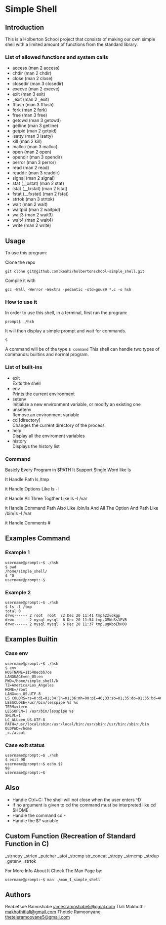 # Simple Shell

## Introduction

This is a Holberton School project that consists of making our own simple shell with a limited amount of functions from the standard library.

### List of allowed functions and system calls
* access (man 2 access)
* chdir (man 2 chdir)
* close (man 2 close)
* closedir (man 3 closedir)
* execve (man 2 execve)
* exit (man 3 exit)
* _exit (man 2 _exit)
* fflush (man 3 fflush)
* fork (man 2 fork)
* free (man 3 free)
* getcwd (man 3 getcwd)
* getline (man 3 getline)
* getpid (man 2 getpid)
* isatty (man 3 isatty)
* kill (man 2 kill)
* malloc (man 3 malloc)
* open (man 2 open)
* opendir (man 3 opendir)
* perror (man 3 perror)
* read (man 2 read)
* readdir (man 3 readdir)
* signal (man 2 signal)
* stat (__xstat) (man 2 stat)
* lstat (__lxstat) (man 2 lstat)
* fstat (__fxstat) (man 2 fstat)
* strtok (man 3 strtok)
* wait (man 2 wait)
* waitpid (man 2 waitpid)
* wait3 (man 2 wait3)
* wait4 (man 2 wait4)
* write (man 2 write)

## Usage

To use this program:

Clone the repo

    git clone git@github.com:Reah2/holbertonschool-simple_shell.git

Compile it with

    gcc -Wall -Werror -Wextra -pedantic -std=gnu89 *.c -o hsh

### How to use it

In order to use this shell, in a terminal, first run the program:

`prompt$ ./hsh`

It will then display a simple prompt and wait for commands.

`$`

A command will be of the type `$ command`
This shell can handle two types of commands: builtins and normal program.

### List of built-ins
* exit  
    Exits the shell
* env  
    Prints the current environment
* setenv  
    Initialize a new environment variable, or modify an existing one
* unsetenv  
    Remove an environment variable
* cd [directory]  
    Changes the current directory of the process
* help  
    Display all the enviroment variables
* history  
    Displays the history list

### Command

Basicly Every Program in $PATH It Support Single Word like ls

It Handle Path ls /tmp

it Handle Options Like ls -l

it Handle All Three Togther Like ls -l /var

it Handle Command Path Also Like /bin/ls And All The Option And Path Like /bin/ls -l /var

it Handle Comments #

## Examples Command

### Example 1
    username@prompt:~$ ./hsh
    $ pwd
    /home/simple_shell/
    $ ^D
    username@prompt:~$

### Example 2
    username@prompt:~$ ./hsh
    $ ls -l /tmp
    total 0
    drwx------ 2 root  root  22 Dec 20 11:41 tmpa2zvokgp
    drwx------ 2 mysql mysql  6 Dec 20 11:54 tmp.GMWnSs1EVB
    drwx------ 2 mysql mysql  6 Dec 20 11:37 tmp.ugKboEbH00

## Examples Builtin

### Case env

    username@prompt:~$ ./hsh
    $ env
    HOSTNAME=11548ecbb7ce
    LANGUAGE=en_US:en
    PWD=/home/simple_shell/k
    TZ=America/Los_Angeles
    HOME=/root
    LANG=en_US.UTF-8
    LS_COLORS=rs=0:di=01;34:ln=01;36:mh=00:pi=40;33:so=01;35:do=01;35:bd=40;33;01:cd=40;33;01:or=40;31;01:mi=00:su=37;41:sg=30;43:ca=30;41:tw=30;42:ow=34;42:st=37;44:ex=01;32:*.tar=01;31:*.tgz=01;31:*.arc=01;31:*.arj=01;31:*.taz=01;31:*.lha=01;31:*.lz4=01;31:*.lzh=01;31:*.lzma=01;31:*.tlz=01;31:*.txz=01;31:*.tzo=01;31:*.t7z=01;31:*.zip=01;31:*.z=01;31:*.dz=01;31:*.gz=01;31:*.lrz=01;31:*.lz=01;31:*.lzo=01;31:*.xz=01;31:*.zst=01;31:*.tzst=01;31:*.bz2=01;31:*.bz=01;31:*.tbz=01;31:*.tbz2=01;31:*.tz=01;31:*.deb=01;31:*.rpm=01;31:*.jar=01;31:*.war=01;31:*.ear=01;31:*.sar=01;31:*.rar=01;31:*.alz=01;31:*.ace=01;31:*.zoo=01;31:*.cpio=01;31:*.7z=01;31:*.rz=01;31:*.cab=01;31:*.wim=01;31:*.swm=01;31:*.dwm=01;31:*.esd=01;31:*.jpg=01;35:*.jpeg=01;35:*.mjpg=01;35:*.mjpeg=01;35:*.gif=01;35:*.bmp=01;35:*.pbm=01;35:*.pgm=01;35:*.ppm=01;35:*.tga=01;35:*.xbm=01;35:*.xpm=01;35:*.tif=01;35:*.tiff=01;35:*.png=01;35:*.svg=01;35:*.svgz=01;35:*.mng=01;35:*.pcx=01;35:*.mov=01;35:*.mpg=01;35:*.mpeg=01;35:*.m2v=01;35:*.mkv=01;35:*.webm=01;35:*.ogm=01;35:*.mp4=01;35:*.m4v=01;35:*.mp4v=01;35:*.vob=01;35:*.qt=01;35:*.nuv=01;35:*.wmv=01;35:*.asf=01;35:*.rm=01;35:*.rmvb=01;35:*.flc=01;35:*.avi=01;35:*.fli=01;35:*.flv=01;35:*.gl=01;35:*.dl=01;35:*.xcf=01;35:*.xwd=01;35:*.yuv=01;35:*.cgm=01;35:*.emf=01;35:*.ogv=01;35:*.ogx=01;35:*.aac=00;36:*.au=00;36:*.flac=00;36:*.m4a=00;36:*.mid=00;36:*.midi=00;36:*.mka=00;36:*.mp3=00;36:*.mpc=00;36:*.ogg=00;36:*.ra=00;36:*.wav=00;36:*.oga=00;36:*.opus=00;36:*.spx=00;36:*.xspf=00;36:
    LESSCLOSE=/usr/bin/lesspipe %s %s
    TERM=xterm
    LESSOPEN=| /usr/bin/lesspipe %s
    SHLVL=1
    LC_ALL=en_US.UTF-8
    PATH=/usr/local/sbin:/usr/local/bin:/usr/sbin:/usr/bin:/sbin:/bin
    OLDPWD=/home
    _=./a.out

### Case exit status

    username@prompt:~$ ./hsh
    $ exit 98
    username@prompt:~$ echo $?
    98
    username@prompt:~$

## Also
* Handle Ctrl+C: The shell will not close when the user enters ^D
* If no argument is given to cd the command must be interpreted like cd $HOME
* Handle the command cd -
* Handle the $? variable

## Custom Function (Recreation of Standard Function in C)
_strncpy
_strlen
_putchar
_atoi
_strcmp
str_concat
_strcpy
_strncmp
_strdup
_getenv
_strtok

For More Info About It Check The Man Page by:

    username@prompt:~$ man ./man_1_simple_shell

## Authors
Reabetsoe Ramoshabe <jamesramoshabe5@gmal.com>
Tlali Makhothi <makhothitlali@gmail.com>
Thetele Ramoonyane <theteleramooyane5@gmail.com>

